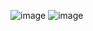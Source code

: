 ![image](https://github.com/user-attachments/assets/0faf821e-819b-4c91-b6cd-694904abdc69) ![image](https://github.com/user-attachments/assets/ceadd92f-fb63-42aa-8cf6-9e6281aef54e)
